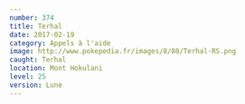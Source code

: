 ```yaml
---
number: 374
title: Terhal
date: 2017-02-19
category: Appels à l'aide
image: http://www.pokepedia.fr/images/8/80/Terhal-RS.png
caught: Terhal
location: Mont Hokulani
level: 25
version: Lune
---
```

